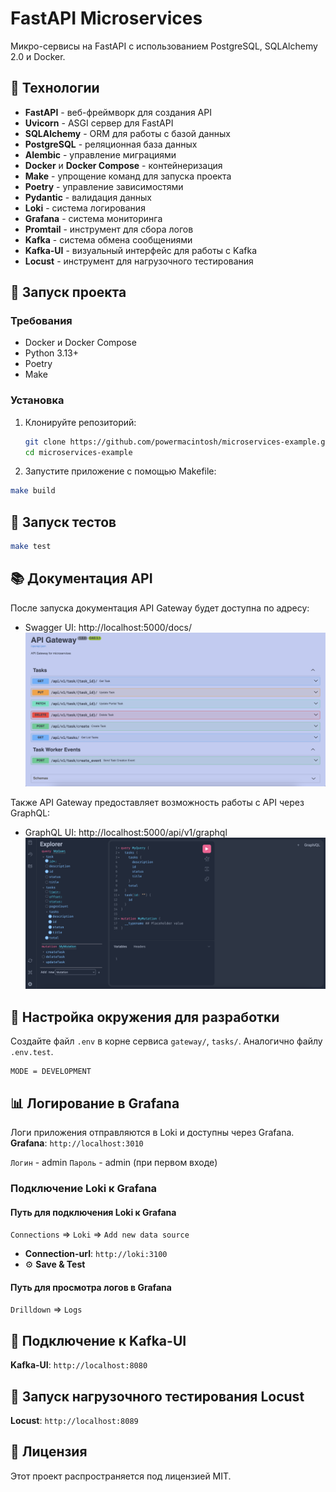 # FastAPI Microservices

Микро-сервисы на FastAPI с использованием PostgreSQL, SQLAlchemy 2.0 и Docker.

## 🚀 Технологии

- **FastAPI** - веб-фреймворк для создания API
- **Uvicorn** - ASGI сервер для FastAPI
- **SQLAlchemy** - ORM для работы с базой данных
- **PostgreSQL** - реляционная база данных
- **Alembic** - управление миграциями
- **Docker** и **Docker Compose** - контейнеризация
- **Make** - упрощение команд для запуска проекта
- **Poetry** - управление зависимостями
- **Pydantic** - валидация данных
- **Loki** - система логирования
- **Grafana** - система мониторинга
- **Promtail** - инструмент для сбора логов
- **Kafka** - система обмена сообщениями
- **Kafka-UI** - визуальный интерфейс для работы с Kafka
- **Locust** - инструмент для нагрузочного тестирования

## 🚀 Запуск проекта

### Требования

- Docker и Docker Compose
- Python 3.13+
- Poetry
- Make

### Установка

1. Клонируйте репозиторий:

   ```bash
   git clone https://github.com/powermacintosh/microservices-example.git
   cd microservices-example
   ```

2. Запустите приложение с помощью Makefile:

```bash
make build
```

## 🧪 Запуск тестов

```bash
make test
```

## 📚 Документация API

После запуска документация API Gateway будет доступна по адресу:

- Swagger UI: http://localhost:5000/docs/
  ![gateway/static/swagger-custom.png](gateway/static/swagger-custom.png)

Также API Gateway предоставляет возможность работы с API через GraphQL:

- GraphQL UI: http://localhost:5000/api/v1/graphql
  ![gateway/static/graphql-interface.png](gateway/static/graphql-interface.png)

## 🔧 Настройка окружения для разработки

Создайте файл `.env` в корне сервиса
`gateway/`, `tasks/`.
Аналогично файлу `.env.test`.

```env
MODE = DEVELOPMENT
```

## 📊 Логирование в Grafana

Логи приложения отправляются в Loki и доступны через Grafana.
**Grafana**: `http://localhost:3010`

`Логин` - admin
`Пароль` - admin (при первом входе)

### Подключение Loki к Grafana

#### Путь для подключения Loki к Grafana

`Connections` => `Loki` => `Add new data source`

- **Connection-url**: `http://loki:3100`
- ⚙️ **Save & Test**

#### Путь для просмотра логов в Grafana

`Drilldown` => `Logs`

## 🎯 Подключение к Kafka-UI

**Kafka-UI**: `http://localhost:8080`

## 🧪 Запуск нагрузочного тестирования Locust

**Locust**: `http://localhost:8089`

## 📄 Лицензия

Этот проект распространяется под лицензией MIT.

